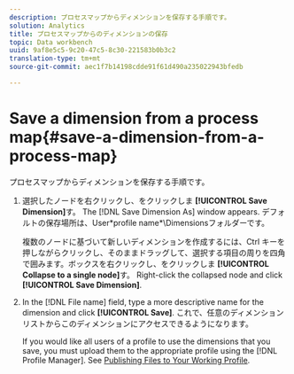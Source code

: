 ```yaml
---
description: プロセスマップからディメンションを保存する手順です。
solution: Analytics
title: プロセスマップからのディメンションの保存
topic: Data workbench
uuid: 9af8e5c5-9c20-47c5-8c30-221583b0b3c2
translation-type: tm+mt
source-git-commit: aec1f7b14198cdde91f61d490a235022943bfedb

---
```



# Save a dimension from a process map{#save-a-dimension-from-a-process-map}

プロセスマップからディメンションを保存する手順です。

1. 選択したノードを右クリックし、をクリックしま **[!UICONTROL Save Dimension]**&#x200B;す。 The [!DNL Save Dimension As] window appears. デフォルトの保存場所は、User\*profile name*\Dimensionsフォルダーです。

   複数のノードに基づいて新しいディメンションを作成するには、Ctrl キーを押しながらクリックし、そのままドラッグして、選択する項目の周りを四角で囲みます。ボックスを右クリックし、をクリックしま **[!UICONTROL Collapse to a single node]**&#x200B;す。 Right-click the collapsed node and click **[!UICONTROL Save Dimension]**.

1. In the [!DNL File name] field, type a more descriptive name for the dimension and click **[!UICONTROL Save]**. これで、任意のディメンションリストからこのディメンションにアクセスできるようになります。

   If you would like all users of a profile to use the dimensions that you save, you must upload them to the appropriate profile using the [!DNL Profile Manager]. See [Publishing Files to Your Working Profile](../../../../home/c-get-started/c-admin-intrf/c-prof-mgr/t-pub-files-wkg-prof.md#task-a0106e010c834d16bd60eef4721b6af9).


